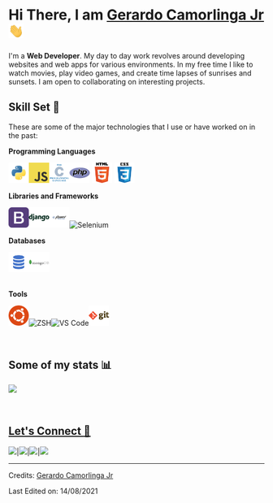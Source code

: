 <h1>Hi There, I am <a  href="https://wp.geracomdev.com">Gerardo Camorlinga Jr</a> <img  src="https://raw.githubusercontent.com/ABSphreak/ABSphreak/master/gifs/Hi.gif" width="30px"></h1>

I'm a **Web Developer**. My day to day work revolves around developing websites and web apps for various environments. In my free time I like to watch movies, play video games, and create time lapses of sunrises and sunsets. I am open to collaborating on interesting projects.

## Skill Set :muscle:

These are some of the major technologies that I use or have worked on in the past:

**Programming Languages**

<img title="Python" alt="Python" width="40px" src="https://raw.githubusercontent.com/github/explore/master/topics/python/python.png" /><img alt="JS" title="JavaScript" width="40px" src="https://raw.githubusercontent.com/github/explore/master/topics/javascript/javascript.png"><img title="C" alt="C" width="40px" src="https://raw.githubusercontent.com/github/explore/master/topics/c/c.png"><img title="Php" alt="Php" width="40px" src="https://raw.githubusercontent.com/github/explore/ccc16358ac4530c6a69b1b80c7223cd2744dea83/topics/php/php.png" /> <img title="HTML" alt="HTML" width="40px" src="https://raw.githubusercontent.com/github/explore/80688e429a7d4ef2fca1e82350fe8e3517d3494d/topics/html/html.png" /> <img title="CSS" alt="CSS" width="40px" src="https://raw.githubusercontent.com/github/explore/80688e429a7d4ef2fca1e82350fe8e3517d3494d/topics/css/css.png" />


**Libraries and Frameworks**

<img title="Bootstrap" alt="Bootstrap" width="40px" src="https://raw.githubusercontent.com/github/explore/80688e429a7d4ef2fca1e82350fe8e3517d3494d/topics/bootstrap/bootstrap.png"><img title="Django" alt="Django" width="40px" src="https://raw.githubusercontent.com/github/explore/master/topics/django/django.png"><img title="jQuery" alt="jQuery" width="40px" src="https://raw.githubusercontent.com/github/explore/master/topics/jquery/jquery.png"><img title="Selenium" alt="Selenium" width="40px" src="https://img.icons8.com/color/48/000000/selenium-test-automation.png"><br>


**Databases**

<img title="SQL" alt="SQL" width="40px" src="https://raw.githubusercontent.com/github/explore/master/topics/sql/sql.png"><img title="MongoDB" alt="MongoDB" width="40px" src="https://raw.githubusercontent.com/github/explore/master/topics/mongodb/mongodb.png"><br>
<br>

**Tools**

<img title="Ubuntu" alt="Ubuntu" width="40px" src="https://raw.githubusercontent.com/github/explore/master/topics/ubuntu/ubuntu.png"><img title="ZSH" alt="ZSH" width="40px" src="https://s3.amazonaws.com/ohmyzsh/oh-my-zsh-logo.png"><img title="VS Code" alt="VS Code" width="40px" src="https://img.icons8.com/fluent/48/000000/visual-studio-code-2019.png"><img title="git" alt="git" width="40px" src="https://raw.githubusercontent.com/github/explore/master/topics/git/git.png">

<br>

## Some of my stats :bar_chart:

<img src="https://github-readme-stats.vercel.app/api?username=gercamjr&show_icons=true&theme=radical&include_all_commits=true"><a href="https://stackoverflow.com/story/gercamjr.dev">


<br>

## Let's Connect :handshake:

<a href="https://www.linkedin.com/in/gera-camo-jr/"><img src="https://cdn2.iconfinder.com/data/icons/social-media-2285/512/1_Linkedin_unofficial_colored_svg-128.png" width="40"></a>|<a href="https://twitter.com/camorlingajr"><img src="https://cdn2.iconfinder.com/data/icons/social-media-2285/512/1_Twitter3_colored_svg-128.png" width="40"></a>|<a href="mailto:gercamjr.dev@gmail.com"><img src="https://image.flaticon.com/icons/svg/281/281769.svg" width="40"></a>|<a href="https://www.instagram.com/elcam0te"><img src="https://cdn2.iconfinder.com/data/icons/social-media-2285/512/1_Instagram_colored_svg_1-128.png" width="40"></a>




-----
Credits: [Gerardo Camorlinga Jr](https://github.com/gercamjr)

Last Edited on: 14/08/2021
